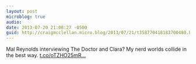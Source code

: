 ```yaml
---
layout: post
microblog: true
audio: 
date: 2013-07-20 21:08:27 -0500
guid: http://craigmcclellan.micro.blog/2013/07/21/t358770418183700480.html
---
```

Mal Reynolds interviewing The Doctor and Clara? My nerd worlds collide in the best way. [t.co/oTZHO25mR...](http://t.co/oTZHO25mRt)
